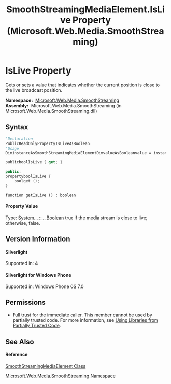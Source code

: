 ﻿---
title: SmoothStreamingMediaElement.IsLive Property  (Microsoft.Web.Media.SmoothStreaming)
TOCTitle: IsLive Property
ms:assetid: P:Microsoft.Web.Media.SmoothStreaming.SmoothStreamingMediaElement.IsLive
ms:mtpsurl: https://msdn.microsoft.com/en-us/library/microsoft.web.media.smoothstreaming.smoothstreamingmediaelement.islive(v=VS.90)
ms:contentKeyID: 23961025
ms.date: 05/02/2012
mtps_version: v=VS.90
f1_keywords:
- Microsoft.Web.Media.SmoothStreaming.SmoothStreamingMediaElement.IsLive
- Microsoft.Web.Media.SmoothStreaming.SmoothStreamingMediaElement.get_IsLive
dev_langs:
- CSharp
- JScript
- VB
- c++
api_location:
- Microsoft.Web.Media.SmoothStreaming.dll
api_name:
- Microsoft.Web.Media.SmoothStreaming.SmoothStreamingMediaElement.get_IsLive
- Microsoft.Web.Media.SmoothStreaming.SmoothStreamingMediaElement.IsLive
api_type:
- Managed
topic_type:
- apiref
- kbSyntax
product_family_name: VS
ROBOTS: INDEX,FOLLOW
---

# IsLive Property

Gets or sets a value that indicates whether the current position is close to the live broadcast position.

**Namespace:**  [Microsoft.Web.Media.SmoothStreaming](microsoft-web-media-smoothstreaming-namespace_1.md)  
**Assembly:**  Microsoft.Web.Media.SmoothStreaming (in Microsoft.Web.Media.SmoothStreaming.dll)

## Syntax

``` vb
'Declaration
PublicReadOnlyPropertyIsLiveAsBoolean
'Usage
DiminstanceAsSmoothStreamingMediaElementDimvalueAsBooleanvalue = instance.IsLive
```

``` csharp
publicboolIsLive { get; }
```

``` c++
public:
propertyboolIsLive {
    boolget ();
}
```

``` jscript
function getIsLive () : boolean
```

#### Property Value

Type: [System. . :: . .Boolean](https://msdn.microsoft.com/en-us/library/a28wyd50\(v=vs.90\))  
true if the media stream is close to live; otherwise, false.  

## Version Information

#### Silverlight

Supported in: 4  

#### Silverlight for Windows Phone

Supported in: Windows Phone OS 7.0  

## Permissions

  - Full trust for the immediate caller. This member cannot be used by partially trusted code. For more information, see [Using Libraries from Partially Trusted Code](https://msdn.microsoft.com/en-us/library/8skskf63\(v=vs.90\)).

## See Also

#### Reference

[SmoothStreamingMediaElement Class](smoothstreamingmediaelement-class-microsoft-web-media-smoothstreaming_1.md)

[Microsoft.Web.Media.SmoothStreaming Namespace](microsoft-web-media-smoothstreaming-namespace_1.md)

